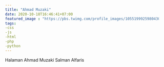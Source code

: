 ```yaml
---
title: "Ahmad Muzaki"
date: 2020-10-18T16:46:41+07:00
featured_image : "https://pbs.twimg.com/profile_images/1055199925980430336/F0oAGTQH.jpg"
tags: 
-css
-js
-html
-php
-python
---
```


Halaman Ahmad Muzaki Salman Alfaris
